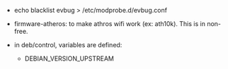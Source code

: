 
* echo blacklist evbug > /etc/modprobe.d/evbug.conf
* firmware-atheros: to make athros wifi work (ex: ath10k). This is in non-free.


* in deb/control, variables are defined:
  * DEBIAN_VERSION_UPSTREAM